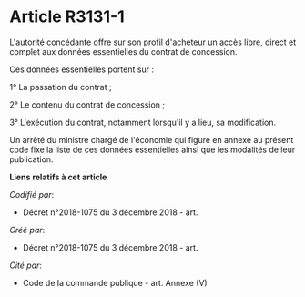 # Article R3131-1

L'autorité concédante offre sur son profil d'acheteur un accès libre, direct et complet aux données essentielles du contrat
de concession.

Ces données essentielles portent sur :

1° La passation du contrat ;

2° Le contenu du contrat de concession ;

3° L'exécution du contrat, notamment lorsqu'il y a lieu, sa modification.

Un arrêté du ministre chargé de l'économie qui figure en annexe au présent code fixe la liste de ces données essentielles
ainsi que les modalités de leur publication.

**Liens relatifs à cet article**

_Codifié par_:

  - Décret n°2018-1075 du 3 décembre 2018 - art.

_Créé par_:

  - Décret n°2018-1075 du 3 décembre 2018 - art.

_Cité par_:

  - Code de la commande publique - art. Annexe (V)
